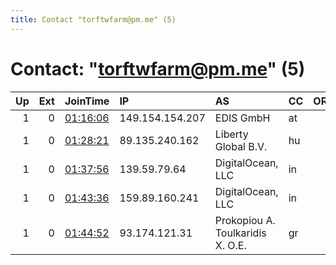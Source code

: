 ```yaml
---
title: Contact "torftwfarm@pm.me" (5)
---
```


# Contact: "torftwfarm@pm.me" (5)

|   Up |   Ext | JoinTime                                                                                            | IP              | AS                               | CC   |   ORp |   Dirp | OS    | Version   | Nickname     |   eFamMembers |
|-----:|------:|:----------------------------------------------------------------------------------------------------|:----------------|:---------------------------------|:-----|------:|-------:|:------|:----------|:-------------|--------------:|
|    1 |     0 | [01:16:06](https://metrics.torproject.org/rs.html#details/F364A9C40BDA8F2931F830191E994A47A50EA7B4) | 149.154.154.207 | EDIS GmbH                        | at   |     1 |      2 | Linux | 0.4.5.6   | moomoofarm13 |             1 |
|    1 |     0 | [01:28:21](https://metrics.torproject.org/rs.html#details/8A73697E993E852515C7B9D61CC13F1FAE999EE1) | 89.135.240.162  | Liberty Global B.V.              | hu   |     1 |      2 | Linux | 0.4.5.6   | moomoofarm15 |             1 |
|    1 |     0 | [01:37:56](https://metrics.torproject.org/rs.html#details/F44FECEFF0CA4F828B715EA2F9B11F04D990F780) | 139.59.79.64    | DigitalOcean, LLC                | in   |     1 |      2 | Linux | 0.4.5.6   | moomoofarm16 |             1 |
|    1 |     0 | [01:43:36](https://metrics.torproject.org/rs.html#details/4BDCFE4A2DA8080AF4C4CC1607BCFB43F89E61A1) | 159.89.160.241  | DigitalOcean, LLC                | in   |     1 |      2 | Linux | 0.4.5.6   | moomoofarm17 |             1 |
|    1 |     0 | [01:44:52](https://metrics.torproject.org/rs.html#details/C769140B733974D1EA29B34E39230CB4993A9233) | 93.174.121.31   | Prokopiou A. Toulkaridis X. O.E. | gr   |     1 |      2 | Linux | 0.4.5.6   | moomoofarm14 |             1 |
